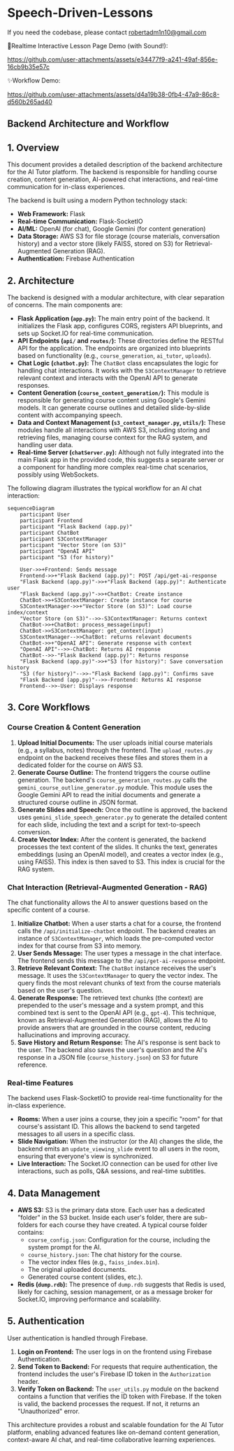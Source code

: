 # Speech-Driven-Lessons
If you need the codebase, please contact robertadm1n10@gmail.com

🌟Realtime Interactive Lesson Page Demo (with Sound!):

https://github.com/user-attachments/assets/e34477f9-a241-49af-856e-16cb9b35e57c

✨Workflow Demo:

https://github.com/user-attachments/assets/d4a19b38-0fb4-47a9-86c8-d560b265ad40


## Backend Architecture and Workflow

## 1. Overview

This document provides a detailed description of the backend architecture for the AI Tutor platform. The backend is responsible for handling course creation, content generation, AI-powered chat interactions, and real-time communication for in-class experiences.

The backend is built using a modern Python technology stack:

-   **Web Framework:** Flask
-   **Real-time Communication:** Flask-SocketIO
-   **AI/ML:** OpenAI (for chat), Google Gemini (for content generation)
-   **Data Storage:** AWS S3 for file storage (course materials, conversation history) and a vector store (likely FAISS, stored on S3) for Retrieval-Augmented Generation (RAG).
-   **Authentication:** Firebase Authentication

## 2. Architecture

The backend is designed with a modular architecture, with clear separation of concerns. The main components are:

-   **Flask Application (`app.py`):** The main entry point of the backend. It initializes the Flask app, configures CORS, registers API blueprints, and sets up Socket.IO for real-time communication.
-   **API Endpoints (`api/` and `routes/`):** These directories define the RESTful API for the application. The endpoints are organized into blueprints based on functionality (e.g., `course_generation`, `ai_tutor`, `uploads`).
-   **Chat Logic (`chatbot.py`):** The `ChatBot` class encapsulates the logic for handling chat interactions. It works with the `S3ContextManager` to retrieve relevant context and interacts with the OpenAI API to generate responses.
-   **Content Generation (`course_content_generation/`):** This module is responsible for generating course content using Google's Gemini models. It can generate course outlines and detailed slide-by-slide content with accompanying speech.
-   **Data and Context Management (`s3_context_manager.py`, `utils/`):** These modules handle all interactions with AWS S3, including storing and retrieving files, managing course context for the RAG system, and handling user data.
-   **Real-time Server (`chatServer.py`):** Although not fully integrated into the main Flask app in the provided code, this suggests a separate server or a component for handling more complex real-time chat scenarios, possibly using WebSockets.

The following diagram illustrates the typical workflow for an AI chat interaction:

```mermaid
sequenceDiagram
    participant User
    participant Frontend
    participant "Flask Backend (app.py)"
    participant ChatBot
    participant S3ContextManager
    participant "Vector Store (on S3)"
    participant "OpenAI API"
    participant "S3 (for history)"

    User->>+Frontend: Sends message
    Frontend->>+"Flask Backend (app.py)": POST /api/get-ai-response
    "Flask Backend (app.py)"->>+"Flask Backend (app.py)": Authenticate user
    "Flask Backend (app.py)"->>+ChatBot: Create instance
    ChatBot->>+S3ContextManager: Create instance for course
    S3ContextManager->>+"Vector Store (on S3)": Load course index/context
    "Vector Store (on S3)"-->>-S3ContextManager: Returns context
    ChatBot->>+ChatBot: process_message(input)
    ChatBot->>S3ContextManager: get_context(input)
    S3ContextManager-->>ChatBot: returns relevant documents
    ChatBot->>+"OpenAI API": Generate response with context
    "OpenAI API"-->>-ChatBot: Returns AI response
    ChatBot-->>-"Flask Backend (app.py)": Returns response
    "Flask Backend (app.py)"->>+"S3 (for history)": Save conversation history
    "S3 (for history)"-->>-"Flask Backend (app.py)": Confirms save
    "Flask Backend (app.py)"-->>-Frontend: Returns AI response
    Frontend-->>-User: Displays response
```

## 3. Core Workflows

### Course Creation & Content Generation

1.  **Upload Initial Documents:** The user uploads initial course materials (e.g., a syllabus, notes) through the frontend. The `upload_routes.py` endpoint on the backend receives these files and stores them in a dedicated folder for the course on AWS S3.
2.  **Generate Course Outline:** The frontend triggers the course outline generation. The backend's `course_generation_routes.py` calls the `gemini_course_outline_generator.py` module. This module uses the Google Gemini API to read the initial documents and generate a structured course outline in JSON format.
3.  **Generate Slides and Speech:** Once the outline is approved, the backend uses `gemini_slide_speech_generator.py` to generate the detailed content for each slide, including the text and a script for text-to-speech conversion.
4.  **Create Vector Index:** After the content is generated, the backend processes the text content of the slides. It chunks the text, generates embeddings (using an OpenAI model), and creates a vector index (e.g., using FAISS). This index is then saved to S3. This index is crucial for the RAG system.

### Chat Interaction (Retrieval-Augmented Generation - RAG)

The chat functionality allows the AI to answer questions based on the specific content of a course.

1.  **Initialize Chatbot:** When a user starts a chat for a course, the frontend calls the `/api/initialize-chatbot` endpoint. The backend creates an instance of `S3ContextManager`, which loads the pre-computed vector index for that course from S3 into memory.
2.  **User Sends Message:** The user types a message in the chat interface. The frontend sends this message to the `/api/get-ai-response` endpoint.
3.  **Retrieve Relevant Context:** The `ChatBot` instance receives the user's message. It uses the `S3ContextManager` to query the vector index. The query finds the most relevant chunks of text from the course materials based on the user's question.
4.  **Generate Response:** The retrieved text chunks (the context) are prepended to the user's message and a system prompt, and this combined text is sent to the OpenAI API (e.g., `gpt-4`). This technique, known as Retrieval-Augmented Generation (RAG), allows the AI to provide answers that are grounded in the course content, reducing hallucinations and improving accuracy.
5.  **Save History and Return Response:** The AI's response is sent back to the user. The backend also saves the user's question and the AI's response in a JSON file (`course_history.json`) on S3 for future reference.

### Real-time Features

The backend uses Flask-SocketIO to provide real-time functionality for the in-class experience.

-   **Rooms:** When a user joins a course, they join a specific "room" for that course's assistant ID. This allows the backend to send targeted messages to all users in a specific class.
-   **Slide Navigation:** When the instructor (or the AI) changes the slide, the backend emits an `update_viewing_slide` event to all users in the room, ensuring that everyone's view is synchronized.
-   **Live Interaction:** The Socket.IO connection can be used for other live interactions, such as polls, Q&A sessions, and real-time subtitles.

## 4. Data Management

-   **AWS S3:** S3 is the primary data store. Each user has a dedicated "folder" in the S3 bucket. Inside each user's folder, there are sub-folders for each course they have created. A typical course folder contains:
    -   `course_config.json`: Configuration for the course, including the system prompt for the AI.
    -   `course_history.json`: The chat history for the course.
    -   The vector index files (e.g., `faiss_index.bin`).
    -   The original uploaded documents.
    -   Generated course content (slides, etc.).
-   **Redis (`dump.rdb`):** The presence of `dump.rdb` suggests that Redis is used, likely for caching, session management, or as a message broker for Socket.IO, improving performance and scalability.

## 5. Authentication

User authentication is handled through Firebase.

1.  **Login on Frontend:** The user logs in on the frontend using Firebase Authentication.
2.  **Send Token to Backend:** For requests that require authentication, the frontend includes the user's Firebase ID token in the `Authorization` header.
3.  **Verify Token on Backend:** The `user_utils.py` module on the backend contains a function that verifies the ID token with Firebase. If the token is valid, the backend processes the request. If not, it returns an "Unauthorized" error.

This architecture provides a robust and scalable foundation for the AI Tutor platform, enabling advanced features like on-demand content generation, context-aware AI chat, and real-time collaborative learning experiences. 

